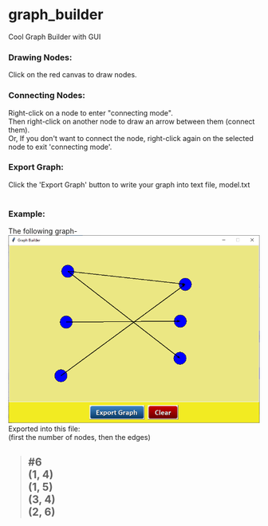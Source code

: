 # graph_builder
Cool Graph Builder with GUI
### Drawing Nodes:
Click on the red canvas to draw nodes.<br>
### Connecting Nodes:
Right-click on a node to enter "connecting mode".<br>
Then right-click on another node to draw an arrow between them (connect them).<br>
Or, If you don't want to connect the node, right-click again on the selected node to exit 'connecting mode'.<br>
### Export Graph:
Click the 'Export Graph' button to write your graph into text file, model.txt<br>
<br>
### Example:
The following graph-<br>
![Example](example.png?raw=true)
<br>
Exported into this file:<br>
(first the number of nodes, then the edges)<br>
>#6<br>
(1, 4)<br>
(1, 5)<br>
(3, 4)<br>
(2, 6)<br>
>---
